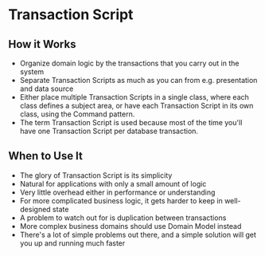 # Transaction Script

## How it Works

- Organize domain logic by the transactions that you carry out in the system
- Separate Transaction Scripts as much as you can from e.g. presentation and data source
- Either place multiple Transaction Scripts in a single class, where each class defines a subject area,
  or have each Transaction Script in its own class, using the Command pattern.
- The term Transaction Script is used because most of the time you'll have one Transaction Script per
  database transaction.

## When to Use It

- The glory of Transaction Script is its simplicity
- Natural for applications with only a small amount of logic
- Very little overhead either in performance or understanding
- For more complicated business logic, it gets harder to keep in well-designed state
- A problem to watch out for is duplication between transactions
- More complex business domains should use Domain Model instead
- There's a lot of simple problems out there, and a simple solution will get you up and running much faster
